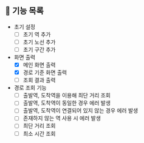 ## 🚀 기능 목록

* 초기 설정
  * [ ] 초기 역 추가
  * [ ] 초기 노선 추가
  * [ ] 초기 구간 추가
* 화면 출력
  * [x] 메인 화면 출력
  * [x] 경로 기준 화면 출력
  * [ ] 조회 결과 출력
* 경로 조회 기능
  * [ ] 출발역, 도착역을 이용해 최단 거리 조회
  * [ ] 출발역, 도착역이 동일한 경우 에러 발생
  * [ ] 출발역, 도착역이 연결되어 있지 않는 경우 에러 발생
  * [ ] 존재하지 않는 역 사용 시 에러 발생
  * [ ] 최단 거리 조회
  * [ ] 최소 시간 조회